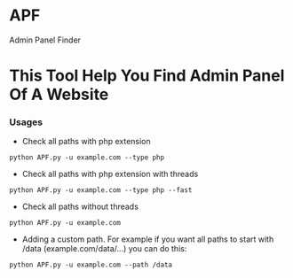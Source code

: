 # APF

Admin Panel Finder

# This Tool Help You Find Admin Panel Of A Website 

### Usages
- Check all paths with php extension
```
python APF.py -u example.com --type php
```
- Check all paths with php extension with threads
```
python APF.py -u example.com --type php --fast
```
- Check all paths without threads
```
python APF.py -u example.com
```
- Adding a custom path. For example if you want all paths to start with /data (example.com/data/...) you can do this:
```
python APF.py -u example.com --path /data
```
